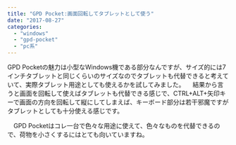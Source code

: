 ```yaml
---
title: "GPD Pocket:画面回転してタブレットとして使う"
date: "2017-08-27"
categories: 
  - "windows"
  - "gpd-pocket"
  - "pc系"
---
```


GPD Pocketの魅力は小型なWindows機である部分なんですが、サイズ的には7インチタブレットと同じくらいのサイズなのでタブレットも代替できると考えていて、実際タブレット用途としても使えるかを試してみました。 　結果から言うと画面を回転して使えばタブレットも代替できる感じで、CTRL+ALT+矢印キーで画面の方向を回転して縦にしてしまえば、キーボード部分は若干邪魔ですがタブレットとしても十分使える感じです。

　GPD Pocketはコレ一台で色々な用途に使えて、色々なものを代替できるので、荷物を小さくするにはとても向いていますね。
